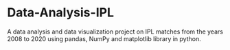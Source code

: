 # Data-Analysis-IPL
A data analysis and data visualization project on IPL matches from the years 2008 to 2020 using pandas, NumPy and matplotlib library in python. 
